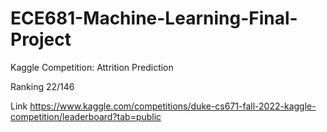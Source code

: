# ECE681-Machine-Learning-Final-Project
Kaggle Competition: Attrition Prediction

Ranking 22/146

Link https://www.kaggle.com/competitions/duke-cs671-fall-2022-kaggle-competition/leaderboard?tab=public
